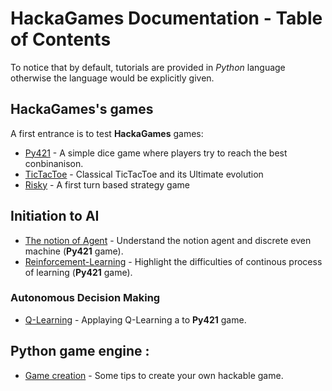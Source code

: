 # HackaGames Documentation - Table of Contents

To notice that by default, tutorials are provided in _Python_ language otherwise the language would be explicitly given. 

## HackaGames's games

A first entrance is to test **HackaGames** games:

- [Py421](./tuto-game-py421.md) - A simple dice game where players try to reach the best conbinanison.
- [TicTacToe](./tuto-game-tictactoe.md) - Classical TicTacToe and its Ultimate evolution
- [Risky](./tuto-game-risky.md) - A first turn based strategy game

## Initiation to AI

- [The notion of Agent](./tuto-initai-agent.md) - Understand the notion agent and discrete even machine (**Py421** game).
- [Reinforcement-Learning](./tuto-initai-rl.md) - Highlight the difficulties of continous process of learning (**Py421** game).
<!-- - [The notion of policy](./tuto-initai-rl.md) -->
<!-- - [automata](./tuto-initai-rl.md) Risky -->

### Autonomous Decision Making

- [Q-Learning](./tuto-decma-qlearning.md) - Applaying Q-Learning a to **Py421** game.

<!--
- [Speed-Up-Learning].
- [Model-Learning].
- [Decision Tree]. Applaying Decision Tree. -->

<!--
- [Decision Tree]() - Applaying Decision Tree.
- [Alpha-Beta]() - 
- [Factorized Q-Learning]() - Applaying Decision-Tree technics combined to Q-Learning with 421 game.
- [Decision Tree v2]() - Use Object-Oriented Programming to 
- [Q-Learning]() - Applaying Q-Learning to 421 game.
- [Factorized Q-Learning]() - Applaying Q-Learning to 421 game.
-->

<!--
## The clients :
-->

## Python game engine :

- [Game creation](./tuto-engine-gamecreation-python.md) - Some tips to create your own hackable game.

<!--
## hackalib, C game engine :
-->



